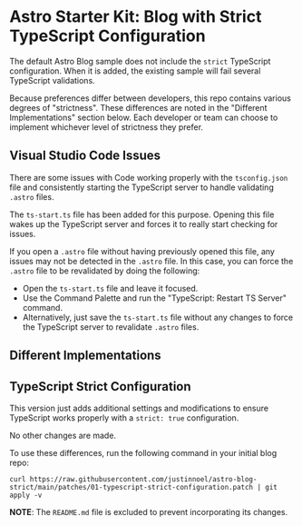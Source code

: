 # Astro Starter Kit: Blog with Strict TypeScript Configuration

The default Astro Blog sample does not include the `strict` TypeScript
configuration. When it is added, the existing sample will fail several
TypeScript validations.

Because preferences differ between developers, this repo contains various degrees
of "strictness". These differences are noted in the "Different Implementations"
section below. Each developer or team can choose to implement whichever level
of strictness they prefer.

## Visual Studio Code Issues

There are some issues with Code working properly with the `tsconfig.json` file
and consistently starting the TypeScript server to handle validating `.astro`
files.

The `ts-start.ts` file has been added for this purpose. Opening this file wakes
up the TypeScript server and forces it to really start checking for issues.

If you open a `.astro` file without having previously opened this file, any
issues may not be detected in the `.astro` file. In this case, you can force
the `.astro` file to be revalidated by doing the following:

-  Open the `ts-start.ts` file and leave it focused.
-  Use the Command Palette and run the "TypeScript: Restart TS Server" command.
-  Alternatively, just save the `ts-start.ts` file without any changes to force
   the TypeScript server to revalidate `.astro` files.

## Different Implementations

## TypeScript Strict Configuration

This version just adds additional settings and modifications to ensure TypeScript
works properly with a `strict: true` configuration.

No other changes are made.

To use these differences, run the following command in your initial blog repo:

```
curl https://raw.githubusercontent.com/justinnoel/astro-blog-strict/main/patches/01-typescript-strict-configuration.patch | git apply -v
```

**NOTE**: The `README.md` file is excluded to prevent incorporating its changes.
